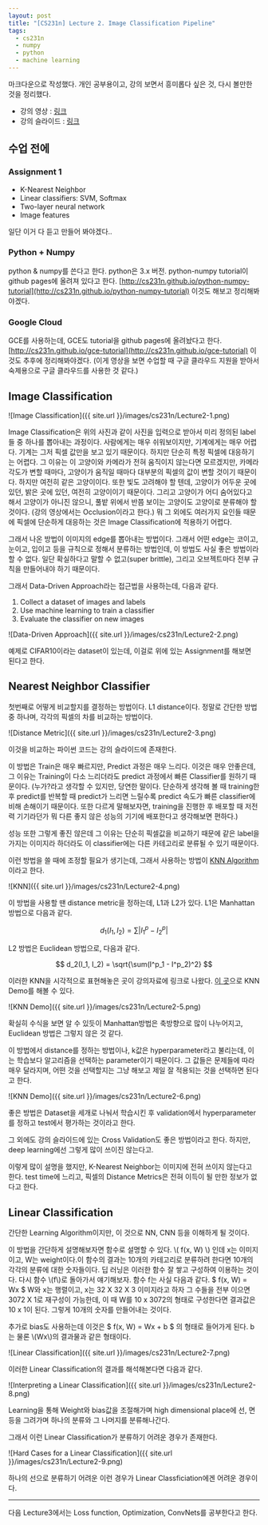 ```yaml
---
layout: post
title: "[CS231n] Lecture 2. Image Classification Pipeline"
tags:
  - cs231n
  - numpy
  - python
  - machine learning
---
```


마크다운으로 작성했다.
개인 공부용이고, 강의 보면서 흥미롭다 싶은 것, 다시 볼만한 것을 정리했다.

* 강의 영상 : [링크](https://www.youtube.com/watch?v=OoUX-nOEjG0&index=2&list=PL3FW7Lu3i5JvHM8ljYj-zLfQRF3EO8sYv)
* 강의 슬라이드 : [링크](http://cs231n.stanford.edu/slides/2017/cs231n_2017_lecture2.pdf)

## 수업 전에

### Assignment 1

- K-Nearest Neighbor
- Linear classifiers: SVM, Softmax
- Two-layer neural network
- Image features

일단 이거 다 듣고 만들어 봐야겠다..

### Python + Numpy

python & numpy를 쓴다고 한다. python은 3.x 버전. python-numpy tutorial이 github pages에 올려져 있다고 한다. [http://cs231n.github.io/python-numpy-tutorial](http://cs231n.github.io/python-numpy-tutorial) 이것도 해보고 정리해봐야겠다.

### Google Cloud

GCE를 사용하는데, GCE도 tutorial을 github pages에 올려놨다고 한다. [http://cs231n.github.io/gce-tutorial](http://cs231n.github.io/gce-tutorial) 이것도 추후에 정리해봐야겠다. (이게 영상을 보면 수업할 때 구글 클라우드 지원을 받아서 숙제용으로 구글 클라우드를 사용한 것 같다.)

## Image Classification

![Image Classification]({{ site.url }}/images/cs231n/Lecture2-1.png)

Image Classification은 위의 사진과 같이 사진을 입력으로 받아서 미리 정의된 label들 중 하나를 뽑아내는 과정이다. 사람에게는 매우 쉬워보이지만, 기계에게는 매우 어렵다. 기계는 그저 픽셀 값만을 보고 있기 때문이다. 하지만 단순히 특정 픽셀에 대응하기는 어렵다. 그 이유는 이 고양이와 카메라가 전혀 움직이지 않는다면 모르겠지만, 카메라 각도가 변할 때마다, 고양이가 움직일 때마다 대부분의 픽셀의 값이 변할 것이기 때문이다. 하지만 여전히 같은 고양이이다. 또한 빛도 고려해야 할 텐데, 고양이가 어두운 곳에 있던, 밝은 곳에 있던, 여전히 고양이이기 때문이다. 그리고 고양이가 어디 숨어있다고 해서 고양이가 아니진 않으니, 풀밭 위에서 반쯤 보이는 고양이도 고양이로 분류해야 할 것이다. (강의 영상에서는 Occlusion이라고 한다.) 뭐 그 외에도 여러가지 요인들 때문에 픽셀에 단순하게 대응하는 것은 Image Classification에 적용하기 어렵다.

그래서 나온 방법이 이미지의 edge를 뽑아내는 방법이다. 그래서 어떤 edge는 코이고, 눈이고, 입이고 등을 규칙으로 정해서 분류하는 방법인데, 이 방법도 사실 좋은 방법이라 할 수 없다. 일단 확실하다고 말할 수 없고(super brittle), 그리고 오브젝트마다 전부 규칙을 만들어내야 하기 때문이다.

그래서 Data-Driven Approach라는 접근법을 사용하는데, 다음과 같다.

1. Collect a dataset of images and labels
2. Use machine learning to train a classifier
3. Evaluate the classifier on new images

![Data-Driven Approach]({{ site.url }}/images/cs231n/Lecture2-2.png)

예제로 CIFAR10이라는 dataset이 있는데, 이걸로 위에 있는 Assignment를 해보면 된다고 한다.

## Nearest Neighbor Classifier

첫번째로 어떻게 비교할지를 결정하는 방법이다. L1 distance이다. 정말로 간단한 방법 중 하나며, 각각의 픽셀의 차를 비교하는 방법이다.

![Distance Metric]({{ site.url }}/images/cs231n/Lecture2-3.png)

이것을 비교하는 파이썬 코드는 강의 슬라이드에 존재한다.

이 방법은 Train은 매우 빠르지만, Predict 과정은 매우 느리다. 이것은 매우 안좋은데, 그 이유는 Training이 다소 느리더라도 predict 과정에서 빠른 Classifier를 원하기 때문이다. (누가?라고 생각할 수 있지만, 당연한 말이다. 단순하게 생각해 볼 때 training한 후 predict를 반복할 때 predict가 느리면 느릴수록 predict 속도가 빠른 classifier에 비해 손해이기 때문이다. 또한 다르게 말해보자면, training을 진행한 후 배포할 때 저전력 기기라던가 뭐 다른 좋지 않은 성능의 기기에 배포한다고 생각해보면 편하다.) 

성능 또한 그렇게 좋진 않은데 그 이유는 단순히 픽셀값을 비교하기 때문에 같은 label을 가지는 이미지라 하더라도 이 classifier에는 다른 카테고리로 분류될 수 있기 때문이다.

이런 방법을 쓸 때에 조정할 필요가 생기는데, 그래서 사용하는 방법이 [KNN Algorithm](https://en.wikipedia.org/wiki/K-nearest_neighbors_algorithm)이라고 한다.

![KNN]({{ site.url }}/images/cs231n/Lecture2-4.png)

이 방법을 사용할 땐 distance metric을 정하는데, L1과 L2가 있다. L1은 Manhattan 방법으로 다음과 같다.

$$ d_1(I_1, I_2) = \sum|I^p_1 - I^p_2| $$

L2 방법은 Euclidean 방법으로, 다음과 같다.

$$ d_2(I_1, I_2) = \sqrt{\sum(I^p_1 - I^p_2)^2} $$

이러한 KNN을 시각적으로 표현해놓은 곳이 강의자료에 링크로 나왔다. [이 곳](http://vision.stanford.edu/teaching/cs231n-demos/knn/)으로 KNN Demo를 해볼 수 있다.

![KNN Demo]({{ site.url }}/images/cs231n/Lecture2-5.png)

확실히 수식을 보면 알 수 있듯이 Manhattan방법은 축방향으로 많이 나누어지고, Euclidean 방법은 그렇지 않은 것 같다.

이 방법에서 distance를 정하는 방법이나, k값은 hyperparameter라고 불리는데, 이는 학습보다 알고리즘을 선택하는 parameter이기 때문이다. 그 값들은 문제들에 따라 매우 달라지며, 어떤 것을 선택할지는 그냥 해보고 제일 잘 적용되는 것을 선택하면 된다고 한다.

![KNN Demo]({{ site.url }}/images/cs231n/Lecture2-6.png)

좋은 방법은 Dataset을 세개로 나눠서 학습시킨 후 validation에서 hyperparameter를 정하고 test에서 평가하는 것이라고 한다.

그 외에도 강의 슬라이드에 있는 Cross Validation도 좋은 방법이라고 한다. 하지만, deep learning에선 그렇게 많이 쓰이진 않는다고.

이렇게 많이 설명을 했지만, K-Nearest Neighbor는 이미지에 전혀 쓰이지 않는다고 한다. test time에 느리고, 픽셀의 Distance Metrics은 전혀 이득이 될 만한 정보가 없다고 한다.

## Linear Classification

간단한 Learning Algorithm이지만, 이 것으로 NN, CNN 등을 이해하게 될 것이다.

이 방법을 간단하게 설명해보자면 함수로 설명할 수 있다. \\( f(x, W) \\) 인데 x는 이미지이고, W는 weight이다.이 함수의 결과는 10개의 카테고리로 분류하려 한다면 10개의 각각의 분류에 대한 숫자들이다. 딥 러닝은 이러한 함수 잘 쌓고 구성하여 이용하는 것이다. 다시 함수 \\(f\\)로 돌아가서 얘기해보자. 함수 f는 사실 다음과 같다. $ f(x, W) = Wx $ W와 x는 행렬이고, x는 32 X 32 X 3 이미지라고 하자 그 수들을 전부 이으면 3072 X 1로 재구성이 가능한데, 이 때 W를 10 x 3072의 형태로 구성한다면 결과값은 10 x 1이 된다. 그렇게 10개의 숫자를 만들어내는 것이다.

추가로 bias도 사용하는데 이것은 $ f(x, W) = Wx + b $ 의 형태로 들어가게 된다. b는 물론 \\(Wx\\)의 결과물과 같은 형태이다.
 
![Linear Classification]({{ site.url }}/images/cs231n/Lecture2-7.png)

이러한 Linear Classification의 결과를 해석해본다면 다음과 같다.

![Interpreting a Linear Classification]({{ site.url }}/images/cs231n/Lecture2-8.png)

Learning을 통해 Weight와 bias값을 조절해가며 high dimensional place에 선, 면등을 그려가며 하나의 분류와 그 나머지를 분류해나간다.

그래서 이런 Linear Classification가 분류하기 어려운 경우가 존재한다.

![Hard Cases for a Linear Classification]({{ site.url }}/images/cs231n/Lecture2-9.png)

하나의 선으로 분류하기 어려운 이런 경우가 Linear Classficiation에겐 어려운 경우이다.

---

다음 Lecture3에서는 Loss function, Optimization, ConvNets를 공부한다고 한다.
